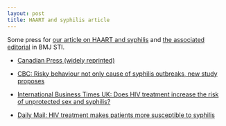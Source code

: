 ```yaml
---
layout: post
title: HAART and syphilis article
---
```


Some press for [our article on HAART and syphilis](http://sti.bmj.com/content/early/2016/11/30/sextrans-2016-052870) and [the associated editorial](http://sti.bmj.com/content/early/2017/01/04/sextrans-2016-052940) in BMJ STI.

* [Canadian Press (widely reprinted)](http://www.winnipegfreepress.com/arts-and-life/life/health/new-study-finds-hiv-treatment-could-contribute-to-syphilis-outbreak-410963645.html)

* [CBC: Risky behaviour not only cause of syphilis outbreaks, new study proposes](http://www.cbc.ca/news/canada/british-columbia/syphilis-hiv-study-1.3939462)

* [International Business Times UK: Does HIV treatment increase the risk of unprotected sex and syphilis?](http://www.ibtimes.co.uk/does-hiv-treatment-increase-risk-unprotected-sex-syphilis-1601296)

* [Daily Mail: HIV treatment makes patients more susceptible to syphilis](http://www.dailymail.co.uk/health/article-4125530/HIV-treatment-makes-patients-susceptible-syphilis.html)
